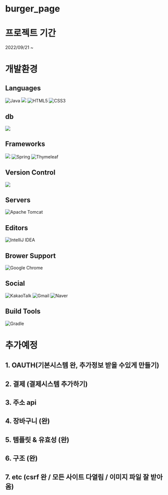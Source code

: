 # burger_page

# 프로젝트 기간 
  2022/09/21 ~ 

# 개발환경

## Languages
![Java](https://img.shields.io/badge/java-%23ED8B00.svg?style=for-the-badge&logo=java&logoColor=white) <img src="https://img.shields.io/badge/javascript-F7DF1E?style=for-the-badge&logo=javascript&logoColor=black"> ![HTML5](https://img.shields.io/badge/html5-%23E34F26.svg?style=for-the-badge&logo=html5&logoColor=white) ![CSS3](https://img.shields.io/badge/css3-%231572B6.svg?style=for-the-badge&logo=css3&logoColor=white)

## db
<img src="https://img.shields.io/badge/mysql-4479A1?style=for-the-badge&logo=mysql&logoColor=white">

## Frameworks
<img src="https://img.shields.io/badge/bootstrap-7952B3?style=for-the-badge&logo=bootstrap&logoColor=white"> ![Spring](https://img.shields.io/badge/spring-%236DB33F.svg?style=for-the-badge&logo=spring&logoColor=white) ![Thymeleaf](https://img.shields.io/badge/Thymeleaf-%23005C0F.svg?style=for-the-badge&logo=Thymeleaf&logoColor=white)

## Version Control
<img src="https://img.shields.io/badge/github-181717?style=for-the-badge&logo=github&logoColor=white">

##  Servers
![Apache Tomcat](https://img.shields.io/badge/apache%20tomcat-%23F8DC75.svg?style=for-the-badge&logo=apache-tomcat&logoColor=black)

## Editors
![IntelliJ IDEA](https://img.shields.io/badge/IntelliJIDEA-000000.svg?style=for-the-badge&logo=intellij-idea&logoColor=white)

## Brower Support
![Google Chrome](https://img.shields.io/badge/Google%20Chrome-4285F4?style=for-the-badge&logo=GoogleChrome&logoColor=white)

## Social
![KakaoTalk](https://img.shields.io/badge/kakaotalk-ffcd00.svg?style=for-the-badge&logo=kakaotalk&logoColor=000000) ![Gmail](https://img.shields.io/badge/Gmail-D14836?style=for-the-badge&logo=gmail&logoColor=white) ![Naver](https://img.shields.io/badge/Naver-00C300?style=for-the-badge&logo=naver&logoColor=white)

## Build Tools
![Gradle](https://img.shields.io/badge/Gradle-02303A.svg?style=for-the-badge&logo=Gradle&logoColor=white)

# 추가예정
## 1. OAUTH(기본시스템 완, 추가정보 받을 수있게 만들기)
## 2. 결제 (결제시스템 추가하기)
## 3. 주소 api
## 4. 장바구니 (완)
## 5. 템플릿 & 유효성 (완)
## 6. 구조 (완)
## 7. etc (csrf 완 / 모든 사이트 다열림 / 이미지 파일 잘 받아옴)
